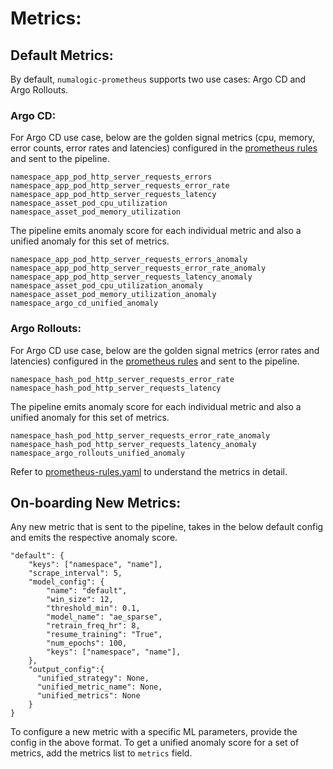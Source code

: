
# Metrics:

## Default Metrics:

By default, `numalogic-prometheus` supports two use cases: Argo CD and Argo Rollouts.

### Argo CD:

For Argo CD use case, below are the golden signal metrics (cpu, memory, error counts, error rates and latencies) configured in the [prometheus rules](https://github.com/numaproj/numalogic-prometheus/blob/main/manifests/prometheus/prometheus-rules.yaml) and sent to the pipeline.

```shell
namespace_app_pod_http_server_requests_errors
namespace_app_pod_http_server_requests_error_rate
namespace_app_pod_http_server_requests_latency
namespace_asset_pod_cpu_utilization
namespace_asset_pod_memory_utilization
```

The pipeline emits anomaly score for each individual metric and also a unified anomaly for this set of metrics.

```shell
namespace_app_pod_http_server_requests_errors_anomaly
namespace_app_pod_http_server_requests_error_rate_anomaly
namespace_app_pod_http_server_requests_latency_anomaly
namespace_asset_pod_cpu_utilization_anomaly
namespace_asset_pod_memory_utilization_anomaly
namespace_argo_cd_unified_anomaly
```

### Argo Rollouts:
For Argo CD use case, below are the golden signal metrics (error rates and latencies) configured in the [prometheus rules](../manifests/prerequisites/prometheus/prometheus-rules.yaml) and sent to the pipeline.

```shell
namespace_hash_pod_http_server_requests_error_rate
namespace_hash_pod_http_server_requests_latency
```
The pipeline emits anomaly score for each individual metric and also a unified anomaly for this set of metrics.

```shell
namespace_hash_pod_http_server_requests_error_rate_anomaly
namespace_hash_pod_http_server_requests_latency_anomaly
namespace_argo_rollouts_unified_anomaly
```

Refer to [prometheus-rules.yaml](../manifests/prerequisites/prometheus/prometheus-rules.yaml) to understand the metrics in detail.

## On-boarding New Metrics:

Any new metric that is sent to the pipeline, takes in the below default config and emits the respective anomaly score.

```shell
"default": {
    "keys": ["namespace", "name"],
    "scrape_interval": 5,
    "model_config": {
        "name": "default",
        "win_size": 12,
        "threshold_min": 0.1,
        "model_name": "ae_sparse",
        "retrain_freq_hr": 8,
        "resume_training": "True",
        "num_epochs": 100,
        "keys": ["namespace", "name"],        
    },
    "output_config":{
      "unified_strategy": None,
      "unified_metric_name": None,
      "unified_metrics": None
    }
}
```

To configure a new metric with a specific ML parameters, provide the config in the above format. To get a unified anomaly score for a set of metrics, add the metrics list to `metrics` field.